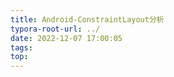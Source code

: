```yaml
---
title: Android-ConstraintLayout分析
typora-root-url: ../
date: 2022-12-07 17:00:05
tags:
top:
---
```

